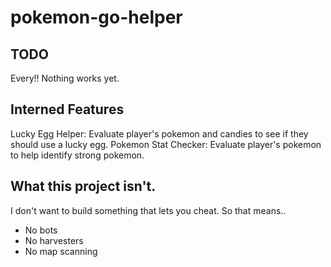 # pokemon-go-helper

## TODO
Every!! Nothing works yet.

## Interned Features
Lucky Egg Helper: Evaluate player's pokemon and candies to see if they should use a lucky egg. 
Pokemon Stat Checker: Evaluate player's pokemon to help identify strong pokemon.

## What this project isn't. 
I don't want to build something that lets you cheat. So that means.. 
* No bots
* No harvesters
* No map scanning
